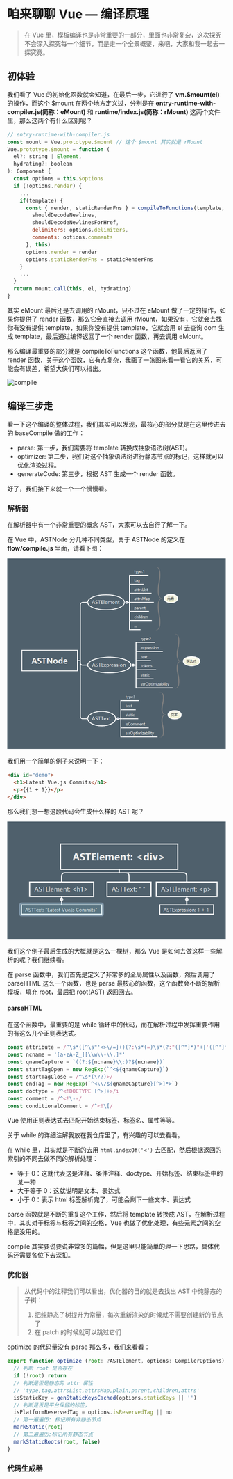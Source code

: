 # 咱来聊聊 Vue — 编译原理

> 在 Vue 里，模板编译也是非常重要的一部分，里面也非常复杂，这次探究不会深入探究每一个细节，而是走一个全景概要，来吧，大家和我一起去一探究竟。

## 初体验

我们看了 Vue 的初始化函数就会知道，在最后一步，它进行了 __vm.$mount(el)__ 的操作，而这个 $mount 在两个地方定义过，分别是在 __entry-runtime-with-compiler.js(简称：eMount)__ 和 __runtime/index.js(简称：rMount)__ 这两个文件里，那么这两个有什么区别呢？

```js
// entry-runtime-with-compiler.js
const mount = Vue.prototype.$mount // 这个 $mount 其实就是 rMount
Vue.prototype.$mount = function (
  el?: string | Element,
  hydrating?: boolean
): Component {
  const options = this.$options
  if (!options.render) {
    ...
    if(template) {
      const { render, staticRenderFns } = compileToFunctions(template, {
        shouldDecodeNewlines,
        shouldDecodeNewlinesForHref,
        delimiters: options.delimiters,
        comments: options.comments
      }, this)
      options.render = render
      options.staticRenderFns = staticRenderFns
    }
    ...
  }
  return mount.call(this, el, hydrating)
}
```

其实 eMount 最后还是去调用的 rMount，只不过在 eMount 做了一定的操作，如果你提供了 render 函数，那么它会直接去调用 rMount，如果没有，它就会去找你有没有提供 template，如果你没有提供 template，它就会用 el 去查询 dom 生成 template，最后通过编译返回了一个 render 函数，再去调用 eMount。

那么编译最重要的部分就是 compileToFunctions 这个函数，他最后返回了 render 函数，关于这个函数，它有点复杂，我画了一张图来看一看它的关系，可能会有误差，希望大侠们可以指出。

![compile](E:\github\readingNotes\vue\compile.png)

## 编译三步走

看一下这个编译的整体过程，我们其实可以发现，最核心的部分就是在这里传进去的 baseCompile 做的工作：

- parse: 第一步，我们需要将 template 转换成抽象语法树(AST)。
- optimizer: 第二步，我们对这个抽象语法树进行静态节点的标记，这样就可以优化渲染过程。
- generateCode: 第三步，根据 AST 生成一个 render 函数。

好了，我们接下来就一个一个慢慢看。

### 解析器

在解析器中有一个非常重要的概念 AST，大家可以去自行了解一下。

在 Vue 中，ASTNode 分几种不同类型，关于 ASTNode 的定义在 __flow/compile.js__ 里面，请看下图：

![astnode](./astnode.png)

我们用一个简单的例子来说明一下：

```html
<div id="demo">
  <h1>Latest Vue.js Commits</h1>
  <p>{{1 + 1}}</p>
</div>
```

那么我们想一想这段代码会生成什么样的 AST 呢？

![example](./example.png)

我们这个例子最后生成的大概就是这么一棵树，那么 Vue 是如何去做这样一些解析的呢？我们继续看。

在 parse 函数中，我们首先是定义了非常多的全局属性以及函数，然后调用了 parseHTML 这么一个函数，也是 parse 最核心的函数，这个函数会不断的解析模板，填充 root，最后把 root(AST) 返回回去。

#### parseHTML

在这个函数中，最重要的是 while 循环中的代码，而在解析过程中发挥重要作用的有这么几个正则表达式。

```js
const attribute = /^\s*([^\s"'<>\/=]+)(?:\s*(=)\s*(?:"([^"]*)"+|'([^']*)'+|([^\s"'=<>`]+)))?/
const ncname = '[a-zA-Z_][\\w\\-\\.]*'
const qnameCapture = `((?:${ncname}\\:)?${ncname})`
const startTagOpen = new RegExp(`^<${qnameCapture}`)
const startTagClose = /^\s*(\/?)>/
const endTag = new RegExp(`^<\\/${qnameCapture}[^>]*>`)
const doctype = /^<!DOCTYPE [^>]+>/i
const comment = /^<!\--/
const conditionalComment = /^<!\[/
```

Vue 使用正则表达式去匹配开始结束标签、标签名、属性等等。

关于 while 的详细注解我放在我仓库里了，有兴趣的可以去看看。

在 while 里，其实就是不断的去用 `html.indexOf('<')` 去匹配，然后根据返回的索引的不同去做不同的解析处理：

- 等于 0：这就代表这是注释、条件注释、doctype、开始标签、结束标签中的某一种
- 大于等于 0：这就说明是文本、表达式
- 小于 0：表示 html 标签解析完了，可能会剩下一些文本、表达式

parse 函数就是不断的重复这个工作，然后将 template 转换成 AST，在解析过程中，其实对于标签与标签之间的空格，Vue 也做了优化处理，有些元素之间的空格是没用的。

compile 其实要说要说非常多的篇幅，但是这里只能简单的理一下思路，具体代码还需要各位下去深扣。

### 优化器

>  从代码中的注释我们可以看出，优化器的目的就是去找出 AST 中纯静态的子树：
>
> 1. 把纯静态子树提升为常量，每次重新渲染的时候就不需要创建新的节点了
> 2. 在 patch 的时候就可以跳过它们

optimize 的代码量没有 parse 那么多，我们来看看：

```js
export function optimize (root: ?ASTElement, options: CompilerOptions) {
  // 判断 root 是否存在
  if (!root) return
  // 判断是否是静态的 attr 属性
  // 'type,tag,attrsList,attrsMap,plain,parent,children,attrs'
  isStaticKey = genStaticKeysCached(options.staticKeys || '')
  // 判断是否是平台保留的标签，
  isPlatformReservedTag = options.isReservedTag || no
  // 第一遍遍历: 标记所有非静态节点
  markStatic(root)
  // 第二遍遍历:标记所有静态节点
  markStaticRoots(root, false)
}
```



### 代码生成器
